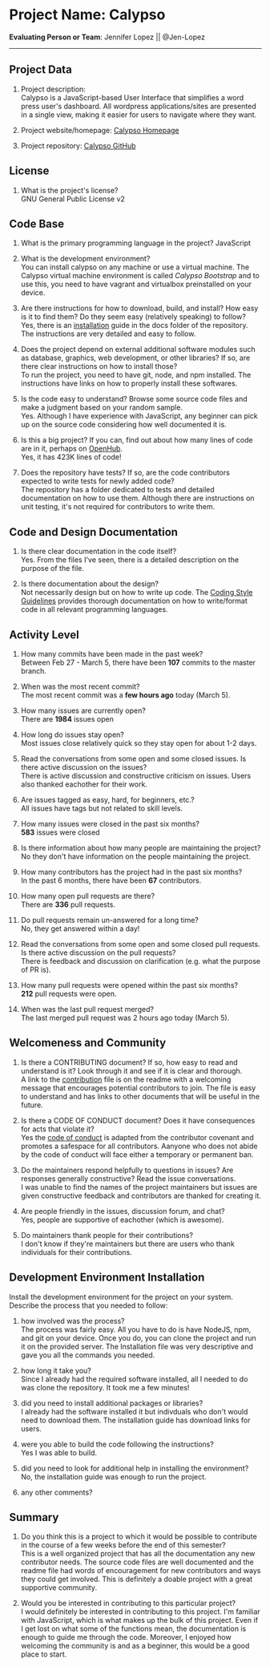 # Project Name: Calypso <!-- replace with the project name -->   



**Evaluating Person or Team**: Jennifer Lopez || @Jen-Lopez
<!-- list your first name and github user-name-->

---

## Project Data

1. Project description: <br>
	Calypso is a JavaScript-based User Interface that simplifies a word press user's dashboard.
	All wordpress applications/sites are presented in a single view, making it easier for users
	to navigate where they want.

1. Project website/homepage:
	[Calypso Homepage](https://developer.wordpress.com/calypso/)
1. Project repository:
	[Calypso GitHub](https://github.com/Automattic/wp-calypso)


## License

1. What is the project's license? <br>
	GNU General Public License v2
<!--
In most repositories there will be a file named LICENSE or something similar in
the root level of the repository. This is the one to examine. There may be
different licenses on specific files, but the project will have a main license.
-->



## Code Base


1. What is the primary programming language in the project?
	JavaScript

1. What is the development environment? <br>
	You can install calypso on any machine or use a virtual machine. The Calypso virtual machine environment is
	called *Calypso Bootstrap* and to use this, you need to have vagrant and virtualbox preinstalled on your device.

1. Are there instructions for how to download, build, and install? How easy is it
to find them? Do they seem easy (relatively speaking) to follow? <br>
	Yes, there is an [installation](https://github.com/Automattic/wp-calypso/blob/master/docs/install.md) guide
	in the docs folder of the repository. The instructions are very detailed and easy to follow.

1. Does the project depend on external additional software modules such as
database,  graphics, web development, or other libraries? If so, are there clear instructions on how to install those? <br>
	To run the project, you need to have git, node, and npm installed. The instructions have links on how to
	properly install these softwares.

1. Is the code easy to understand? Browse some source code files and make
a judgment based on your random sample. <br>
	Yes. Although I have experience with JavaScript, any beginner can pick up on the source code considering
	how well documented it is.

1. Is this a big project? If you can, find out about how many lines of code
are in it, perhaps on [OpenHub](https://www.openhub.net/). <br>
	Yes, it has 423K lines of code!

1. Does the repository have tests? If so, are the code contributors expected to write tests for newly added code? <br>
	The repository has a folder dedicated to tests and detailed documentation on how to use them. Although there
	are instructions on unit testing, it's not required for contributors to write them.

## Code and Design Documentation
1. Is there clear documentation in the code itself? <br>
	Yes. From the files I've seen, there is a detailed description on the purpose of the file.

1. Is there documentation about the design?  <br>
	Not necessarily design but on how to write up code. The [Coding Style Guidelines](https://github.com/Automattic/wp-calypso/blob/master/docs/coding-guidelines.md) provides thorough documentation on how to write/format code in all relevant programming languages.

## Activity Level


1. How many commits have been made in the past week? <br>
	Between Feb 27 - March 5, there have been **107** commits to the master branch.

1. When was the most recent commit? <br>
	The most recent commit was a **few hours ago** today (March 5).

1. How many issues are currently open? <br>
	There are **1984** issues open
1. How long do issues stay open? <br>
	Most issues close relatively quick so they stay open for about 1-2 days.


1. Read the conversations from some open and some closed issues. Is there active discussion on the issues? <br>
	There is active discussion and constructive criticism on issues. Users also thanked eachother for their
	work.

1. Are issues tagged as easy, hard, for beginners, etc.? <br>
	All issues have tags but not related to skill levels.

1. How many issues were closed in the past six months? <br>
	**583** issues were closed

1. Is there information about how many people are maintaining the project? <br>
	No they don't have information on the people maintaining the project.

1. How many contributors has the project had in the past six months? <br>
	In the past 6 months, there have been **67** contributors.

1. How many open pull requests are there? <br>
	There are **336** pull requests.
1. Do pull requests remain un-answered for a long time? <br>
	No, they get answered within a day!
	<!--
	Look at the closed pull requests to see how long they stayed open.
	Take the five closed pull requests  (they can be most recently closed or a sample distributed over time) and look at when each was first created.
	Compute the number of days that each was open and take the average.
	-->

1. Read the conversations from some open and some closed pull requests.  Is there active discussion on the pull requests? <br>
	There is feedback and discussion on clarification (e.g. what the purpose of PR is).

1. How many pull requests were opened within the past six months? <br>
	**212** pull requests were open.

1. When was the last  pull request  merged? <br>
	The last merged pull request was 2 hours ago today (March 5).

## Welcomeness and Community

1. Is there a CONTRIBUTING document? If so, how easy to read and understand is it?
Look through it and see if it is clear and thorough. <br>
	A link to the [contribution](https://github.com/Automattic/wp-calypso/blob/master/.github/CONTRIBUTING.md) file is on the readme with a welcoming message that encourages potential contributors to join. The file is easy to understand and has links to other documents that will be useful in the future.

1. Is there a CODE OF CONDUCT document? Does it have consequences for acts that
violate it? <br>
	Yes the [code of conduct](https://github.com/Automattic/wp-calypso/blob/master/CODE-OF-CONDUCT.md) is adapted from the contributor covenant and promotes a safespace for all contributors. Aanyone who does not abide by the code of conduct will face either a temporary or permanent ban.

1. Do the maintainers respond helpfully to questions in issues?
Are responses generally constructive? Read the issue conversations. <br>
	I was unable to find the names of the project maintainers but issues are given constructive feedback and contributors are thanked for creating it.

1. Are people friendly in the issues, discussion forum, and chat? <br>
	Yes, people are supportive of eachother (which is awesome).

1. Do maintainers thank people for their contributions? <br>
	I don't know if they're maintainers but there are users who thank individuals for their contributions.

## Development Environment Installation

Install the development environment for the project on your system.
Describe the process that you needed to follow:

1. how involved was the process? <br>
	The process was fairly easy. All you have to do is have NodeJS, npm, and git on your device. Once you do, you can clone the project and run it on the provided server. The Installation file was very descriptive and gave you all the commands you needed.

1. how long it take you? <br>
	Since I already had the required software installed, all I needed to do was clone the repository. It took me a few minutes!

1. did you need to install additional packages or libraries? <br>
	I already had the software installed it but indivduals who don't would need to download them. The installation guide has download links for users.

1. were you able to build the code following the instructions? <br>
	Yes I was able to build.

1. did you need to look for additional help in installing the environment? <br>
	No, the installation guide was enough to run the project.

1. any other comments? <br>




## Summary
1. Do you think  this is a project to which it would be possible to contribute
in the course of a few weeks before the end of this semester? <br>
	This is a well organized project that has all the documentation any new contributor needs. The source code files are well documented and the readme file had words of encouragement for new contributors and ways they could get involved. This is definitely a doable project with a great supportive community.
	<!--
	Explain your position. Do NOT simply say 'yes or 'no'.
	-->

1. Would you be interested in contributing to this particular project? <br>
	I would definitely be interested in contributing to this project. I'm familiar with JavaScript, which is what makes up the bulk of this project. Even if I get lost on what some of the functions mean, the documentation is enough to guide me through the code. Moreover, I enjoyed how welcoming the community is and as a beginner, this would be a good place to start.
	<!--
	Explain why you would or would not be interested in contributing to this project. Do NOT simply say 'yes or 'no'.
	-->
